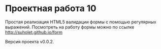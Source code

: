 # Проектная работа 10

Простая реализация HTML5 валидации формы с помощью регулярных выражений.
Посмотреть на работу формы можно по ссылке http://suholet.github.io/form

Версия проекта v0.0.2.
